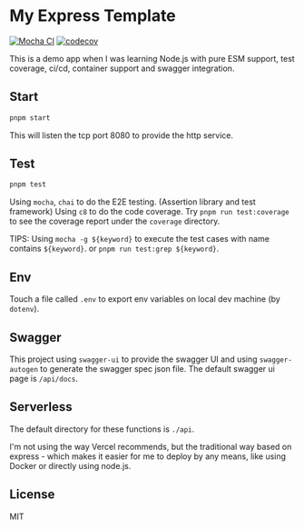 # My Express Template

[![Mocha CI](https://github.com/Lonor/express-api/actions/workflows/ci.yaml/badge.svg)](https://github.com/la3rence/express-api/actions/workflows/ci.yaml)
[![codecov](https://codecov.io/gh/la3rence/node-express-example/branch/main/graph/badge.svg?token=KI6j0Pvoid)](https://codecov.io/gh/la3rence/node-express-example)

This is a demo app when I was learning Node.js with pure ESM support, test coverage, ci/cd, container support and swagger integration.

## Start

```sh
pnpm start
```

This will listen the tcp port 8080 to provide the http service.

## Test

```sh
pnpm test
```

Using `mocha`, `chai` to do the E2E testing. (Assertion library and test framework)
Using `c8` to do the code coverage. Try `pnpm run test:coverage` to see the coverage report under the `coverage` directory.

TIPS: Using `mocha -g ${keyword}` to execute the test cases with name contains `${keyword}`.
or `pnpm run test:grep ${keyword}`.

## Env

Touch a file called `.env` to export env variables on local dev machine (by `dotenv`).

## Swagger

This project using `swagger-ui` to provide the swagger UI and using `swagger-autogen` to generate the swagger spec json file. The default swagger ui page is `/api/docs`.

## Serverless

The default directory for these functions is `./api`.

I'm not using the way Vercel recommends, but the traditional way based on express - which makes it easier for me to deploy by any means, like using Docker or directly using node.js.

## License

MIT
